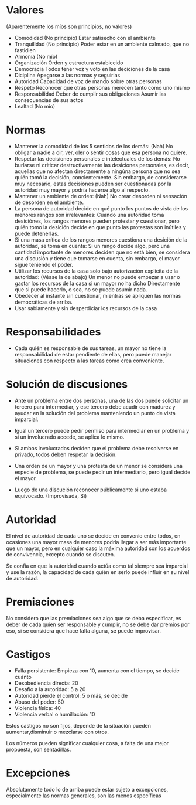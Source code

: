 # Valores

(Aparentemente los míos son principios, no valores)

* Comodidad (No principio)
  Estar satisecho con el ambiente
* Tranquilidad (No principio)
  Poder estar en un ambiente calmado, que no fastidien
* Armonía (No mío)
* Organización
  Orden y estructura establecido
* Democracia
  Todos tener voz y voto en las deciciones de la casa
* Diciplina
  Apegarse a las normas y seguirlas
* Autoridad
  Capacidad de voz de mando sobre otras personas
* Respeto
  Reconocer que otras personas merecen tanto como uno mismo
* Responsabilidad
  Deber de cumplir sus obligaciones
  Asumir las consecuencias de sus actos
* Lealtad (No mío)

# Normas

* Mantener la comodidad de los 5 sentidos de los demás: (Nah)
  No obligar a nadie a oir, ver, oler o sentir cosas que esa persona no quiere.
* Respetar las decisiones personales e intelectuales de los demás:
  No burlarse ni criticar destructivamente las desiciones personales, es decir,
  aquellas que no afectan directamente a ningúna persona que no sea quién tomó
  la decisión, concientemente. Sin embargo, de considerarse muy necesario,
  estas decisiones pueden ser cuestionadas por la autoridad muy mayor y
  podría hacerse algo al respecto.
* Mantener un ambiente de orden: (Nah)
  No crear desorden ni sensación de desorden en el ambiente.
* La persona de autoridad decide en qué punto los puntos de vista de los
  menores rangos son irrelevantes:
  Cuando una autoridad toma desiciónes, los rangos menores pueden protestar
  y cuestionar, pero quién tomo la desición decide en que punto las protestas
  son inútiles y puede detenerlas.
* Si una masa crítica de los rangos menores cuestiona una desición de la
  autoridad, se toma en cuenta:
  Si un rango decide algo, pero una cantidad importante de menores deciden
  que no está bien, se considera una discusión y tiene que tomarse en cuenta,
  sin embargo, el mayor sigue teniendo el poder.
* Utilizar los recursos de la casa solo bajo autorización explicita
  de la autoridad: (Véase la de abajo)
  Un menor no puede empezar a usar o gastar los recursos de la casa si un mayor
  no ha dicho Directamente que si puede hacerlo, o sea, no se puede asumir nada.
* Obedecer al instante sin cuestionar, mientras se apliquen las normas democráticas de arriba.
* Usar sabiamente y sin desperdiciar los recursos de la casa

# Responsabilidades

* Cada quién es responsable de sus tareas, un mayor no tiene la responsabilidad
  de estar pendiente de ellas, pero puede manejar situaciones con respecto
  a las tareas como crea conveniente.

# Solución de discusiones

* Ante un problema entre dos personas, una de las dos puede solicitar un
  tercero para intermediar, y ese tercero debe acudir con madurez y ayudar
  en la solución del problema manteniendo un punto de vista imparcial.
* Igual un tercero puede pedir permiso para intermediar en un problema y
  si un involucrado accede, se aplica lo mismo.
* Si ambos involucrados deciden que el problema debe resolverse en privado,
  todos deben respetar la decisión.
* Una orden de un mayor y una protesta de un menor se considera una especie
  de problema, se puede pedir un intermediario, pero igual decide el mayor.

* Luego de una discución reconocer públicamente si uno estaba equivocado.
  (Improvisada, Sí)

# Autoridad

El nivel de autoridad de cada uno se decide en convenio entre todos, en
ocasiones una mayor masa de menores podría llegar a ser más importante que un
mayor, pero en cualquier caso la máxima autoridad son los acuerdos de
convivencia, excepto cuando se discuten.

Se confía en que la autoridad cuando actúa como tal siempre sea imparcial
y use la razón, la capacidad de cada quién en serlo puede influir en su
nivel de autoridad.

# Premiaciones

No considero que las premiaciones sea algo que se deba especificar, es deber
de cada quien ser responsable y cumplir, no se debe dar premios por eso,
si se considera que hace falta alguna, se puede improvisar.

# Castigos

* Falla persistente:
  Empieza con 10, aumenta con el tiempo, se decide cuánto
* Desobediencia directa: 20
* Desafío a la autoridad: 5 a 20
* Autoridad pierde el control: 5 o más, se decide
* Abuso del poder: 50
* Violencia física: 40
* Violencia verbal o humillación: 10

Estos castigos no son fijos, depende de la situación pueden aumentar,disminuir
o mezclarse con otros.

Los números pueden significar cualquier cosa, a falta de una mejor propuesta,
son sentadillas.

# Excepciones

Absolutamente todo lo de arriba puede estar sujeto a excepciones, especialmente
las normas generales, son las menos específicas
